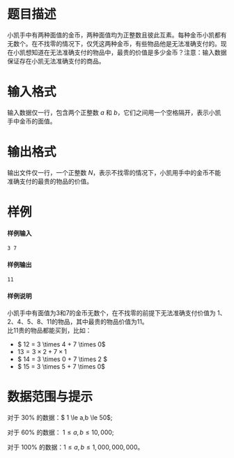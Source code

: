 
# 题目描述

小凯手中有两种面值的金币，两种面值均为正整数且彼此互素。每种金币小凯都有无数个。在不找零的情况下，仅凭这两种金币，有些物品他是无法准确支付的。现在小凯想知道在无法准确支付的物品中，最贵的价值是多少金币？注意：输入数据保证存在小凯无法准确支付的商品。 

# 输入格式

输入数据仅一行，包含两个正整数 $a$ 和 $b$，它们之间用一个空格隔开，表示小凯手中金币的面值。

# 输出格式

输出文件仅一行，一个正整数 $N$，表示不找零的情况下，小凯用手中的金币不能准确支付的最贵的物品的价值。  

# 样例

#### 样例输入
```plain
3 7
```

#### 样例输出
```plain
11
```

#### 样例说明

小凯手中有面值为3和7的金币无数个，在不找零的前提下无法准确支付价值为 $1、2、4、5、8、11$的物品，其中最贵的物品价值为11。  
比11贵的物品都能买到，比如：
- $ 12 = 3 \times 4 + 7 \times 0$
- $13 = 3 \times 2 + 7 \times1$
- $ 14 = 3 \times 0 + 7 \times 2 $
- $ 15 = 3 \times 5 + 7 \times 0$


# 数据范围与提示

对于 $30\%$ 的数据：$ 1 \le a,b \le 50$;

对于 $60\%$ 的数据： $1 \le a,b \le 10,000$;

对于 $100\%$ 的数据：$1 \le a,b \le 1,000,000,000$。 

